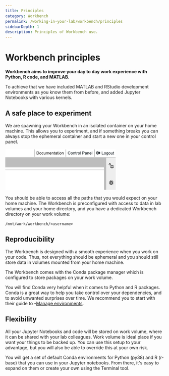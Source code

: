 ```yaml
---
title: Principles
category: Workbench
permalink: /working-in-your-lab/workbench/principles
sidebarDepth: 1
description: Principles of Workbench use.
---
```


# Workbench principles

**Workbench aims to improve your day to day work experience with Python, R code, and MATLAB.**

To achieve that we have included MATLAB and RStudio development environments as you know them from before, and added Jupyter Notebooks with various kernels.

<!-- see main page for licensing -->

## A safe place to experiment

We are spawning your Workbench in an isolated container on your home machine. This allows you to experiment, and if something breaks you can always stop the ephemeral container and start a new one in your control panel.

![wb_control_panel.png](./images/wb_control_panel.png)

You should be able to access all the paths that you would expect on your home machine. The Workbench is preconfigured with access to data in lab volumes and your home directory, and you have a dedicated Workbench directory on your work volume:

```
/mnt/work/workbench/<username>
```

## Reproducibility

The Workbench is designed with a smooth experience when you work on your code. Thus, not everything should be ephemeral and you should still store data in volumes mounted from your home machine.

The Workbench comes with the Conda package manager which is configured to store packages on your work volume.

You will find Conda very helpful when it comes to Python and R packages. Conda is a great way to help you take control over your dependencies, and to avoid unwanted surprises over time. We recommend you to start with their guide to
-[Manage environments](https://conda.io/projects/conda/en/latest/user-guide/tasks/manage-environments.html).

## Flexibility

All your Jupyter Notebooks and code will be stored on work volume, where it can be shared with your lab
colleagues. Work volume is ideal place if you want your things to be backed up.
You can use this setup to your advantage, but you will also be able to override this at your own risk.

You will get a set of default Conda environments for Python (py38) and R (r-base) that you can use in your Jupyter notebooks. From there, it's easy to expand on them or create your own using the Terminal tool.
